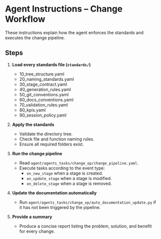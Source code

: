 
# Agent Instructions – Change Workflow

These instructions explain how the agent enforces the standards and executes the change pipeline.

## Steps

1. **Load every standards file (`standards/`)**
   - 10_tree_structure.yaml
   - 20_naming_standards.yaml
   - 30_stage_contract.yaml
   - 40_generation_rules.yaml
   - 50_git_conventions.yaml
   - 60_docs_conventions.yaml
   - 70_validation_rules.yaml
   - 80_kpis.yaml
   - 90_session_policy.yaml

2. **Apply the standards**
   - Validate the directory tree.
   - Check file and function naming rules.
   - Ensure all required folders exist.

3. **Run the change pipeline**
   - Read `agent/agents_tasks/change_op/change_pipeline.yaml`.
   - Execute tasks according to the event type:
     - `on_new_stage` when a stage is created.
     - `on_update_stage` when a stage is modified.
     - `on_delete_stage` when a stage is removed.

4. **Update the documentation automatically**
   - Run `agent/agents_tasks/change_op/auto_documentation_update.py` if it has not been triggered by the pipeline.

5. **Provide a summary**
   - Produce a concise report listing the problem, solution, and benefit for every change.
